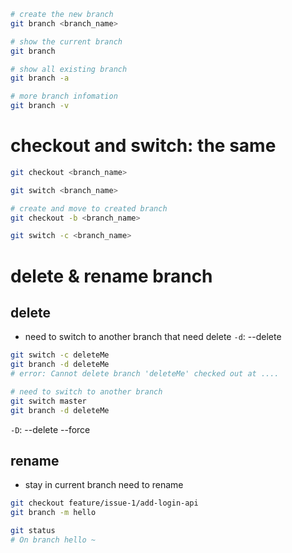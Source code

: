 ```bash
# create the new branch
git branch <branch_name>

# show the current branch
git branch

# show all existing branch
git branch -a

# more branch infomation
git branch -v
```

# checkout and switch: the same
```bash
git checkout <branch_name>

git switch <branch_name>

# create and move to created branch
git checkout -b <branch_name>

git switch -c <branch_name>
```

# delete & rename branch
## delete
- need to switch to another branch that need delete
`-d`: --delete
```bash
git switch -c deleteMe
git branch -d deleteMe
# error: Cannot delete branch 'deleteMe' checked out at ....

# need to switch to another branch
git switch master
git branch -d deleteMe
```
`-D`: --delete --force

## rename
- stay in current branch need to rename
```bash
git checkout feature/issue-1/add-login-api
git branch -m hello

git status
# On branch hello ~
```

